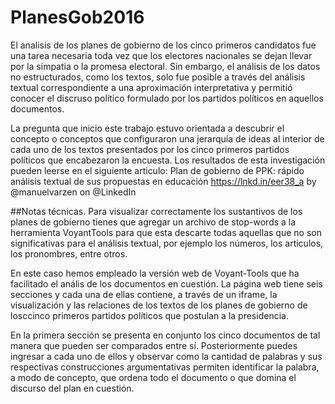 # PlanesGob2016
El analisis de los planes de gobierno de los cinco primeros candidatos fue una tarea necesaria toda vez que los electores nacionales se dejan llevar por la simpatia o la promesa electoral. Sin embargo, el análisis de los datos no estructurados, como los textos, solo fue posible a través del análisis textual correspondiente a una aproximación interpretativa y permitió conocer el discruso político formulado por los partidos políticos en aquellos documentos. 

La pregunta que inicio este trabajo estuvo orientada a descubrir el concepto o conceptos que configuraron una jerarquía de ideas al interior de cada uno de los textos presentados por los cinco primeros partidos políticos que encabezaron la encuesta. Los resultados de esta investigación pueden leerse en el siguiente articulo: Plan de gobierno de PPK: rápido análisis textual de sus propuestas en educación https://lnkd.in/eer38_a by @manuelvarzen on @LinkedIn

##Notas técnicas. 
Para visualizar correctamente los sustantivos de los planes de gobierno tienes que agregar un archivo de stop-words a la herramienta VoyantTools para que esta descarte todas aquellas que no son significativas para el análisis textual, por ejemplo los números, los articulos, los pronombres, entre otros. 

En este caso hemos empleado la versión web de Voyant-Tools que ha facilitado el anális de los documentos en cuestión. La página web tiene seis secciones y cada una de ellas contiene, a través de un iframe, la visualización y las relaciones de los textos de los planes de gobierno de losccinco primeros partidos políticos que postulan a la presidencia.

En la primera sección se presenta en conjunto los cinco documentos de tal manera que pueden ser comparados entre sí. Posteriormente puedes ingresar a cada uno de ellos y observar como la cantidad de palabras y sus respectivas construcciones argumentativas permiten identificar la palabra, a modo de concepto, que ordena todo el documento o que domina el discurso del plan en cuestión. 

